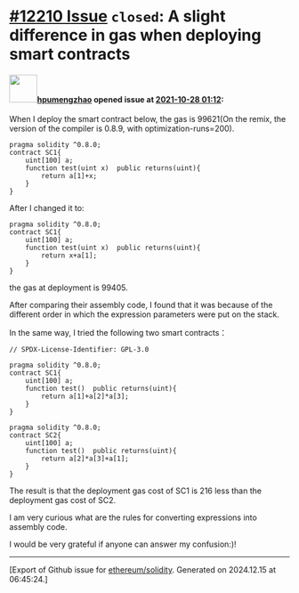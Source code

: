 # [\#12210 Issue](https://github.com/ethereum/solidity/issues/12210) `closed`: A slight difference in gas when deploying smart contracts

#### <img src="https://avatars.githubusercontent.com/u/36286293?u=f306f15a88c782c6c2ac589bed04f9844e6f4e2c&v=4" width="50">[hpumengzhao](https://github.com/hpumengzhao) opened issue at [2021-10-28 01:12](https://github.com/ethereum/solidity/issues/12210):

When I deploy the smart contract below, the gas is 99621(On the remix, the version of the compiler is 0.8.9, with optimization-runs=200).
```solidity
pragma solidity ^0.8.0;
contract SC1{
    uint[100] a;
    function test(uint x)  public returns(uint){
        return a[1]+x;
    }   
}
```
After I changed it to:
```solidity
pragma solidity ^0.8.0;
contract SC1{
    uint[100] a;
    function test(uint x)  public returns(uint){
        return x+a[1];
    }   
}
```
the gas at deployment is 99405.

After comparing their assembly code, I found that it was because of the different order in which the expression parameters were put on the stack.

In the same way, I tried the following two smart contracts：
```solidity
// SPDX-License-Identifier: GPL-3.0

pragma solidity ^0.8.0;
contract SC1{
    uint[100] a;
    function test()  public returns(uint){
        return a[1]+a[2]*a[3];
    }   
}
```
```solidity
pragma solidity ^0.8.0;
contract SC2{
    uint[100] a;
    function test()  public returns(uint){
        return a[2]*a[3]+a[1];
    }   
}
```
The result is that the deployment gas cost of SC1 is 216 less than the deployment gas cost of SC2.

I am very curious what are the rules for converting expressions into assembly code.

I would be very grateful if anyone can answer my confusion:)!




-------------------------------------------------------------------------------



[Export of Github issue for [ethereum/solidity](https://github.com/ethereum/solidity). Generated on 2024.12.15 at 06:45:24.]
